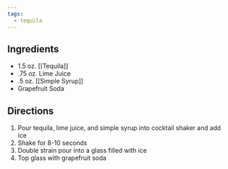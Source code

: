 ```yaml
---
tags:
  - tequila
---
```

## Ingredients
- 1.5 oz. [[Tequila]]
- .75 oz. Lime Juice
- .5 oz. [[Simple Syrup]]
- Grapefruit Soda
## Directions
1. Pour tequila, lime juice, and simple syrup into cocktail shaker and add ice
2. Shake for 8-10 seconds
3. Double strain pour into a glass filled with ice
4. Top glass with grapefruit soda